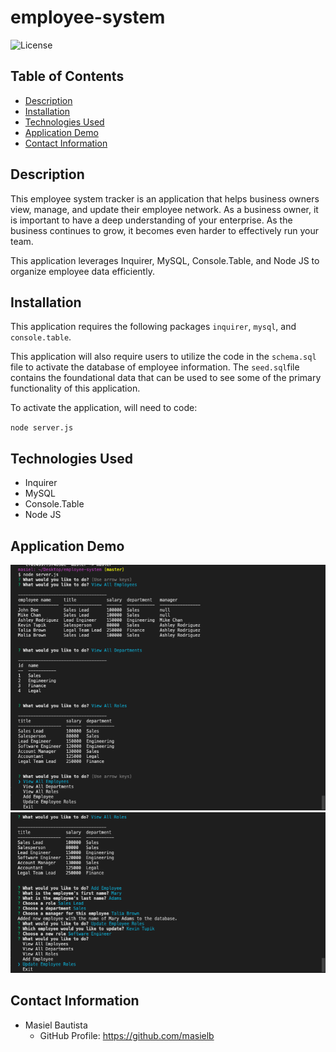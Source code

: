 # employee-system
![License](https://img.shields.io/badge/license-MIT-blue.svg)

## Table of Contents
* [Description](#description)
* [Installation](#installation)
* [Technologies Used](#technologies-used)
* [Application Demo](#application-demo)
* [Contact Information](#contact-information)

## Description
This employee system tracker is an application that helps business owners view, manage, and update their employee network. As a business owner, it is important to have a deep understanding of your enterprise. As the business continues to grow, it becomes even harder to effectively run your team. 

This application leverages Inquirer, MySQL, Console.Table, and Node JS to organize employee data efficiently.

## Installation
This application requires the following packages ```inquirer```, ```mysql```, and ```console.table```.

This application will also require users to utilize the code in the ```schema.sql``` file to activate the database of employee information. The ```seed.sql```file contains the foundational data that can be used to see some of the primary functionality of this application.

To activate the application, will need to code:

<code>node server.js</code>

## Technologies Used
* Inquirer
* MySQL
* Console.Table
* Node JS

## Application Demo
![application view action](view.png)
![application add and update action](add_n_update.png)

## Contact Information
* Masiel Bautista
  * GitHub Profile: https://github.com/masielb